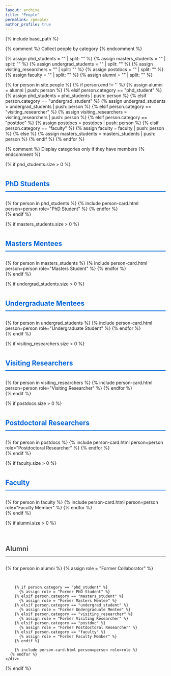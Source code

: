 ```yaml
---
layout: archive
title: "People"
permalink: /people/
author_profile: true
---
```


<style>
  .people-grid {
    display: grid;
    grid-template-columns: repeat(auto-fill, minmax(300px, 1fr));
    gap: 30px;
    margin-top: 2em;
  }
  
  .person-card {
    display: flex;
    flex-direction: column;
    border-radius: 10px;
    box-shadow: 0 4px 8px rgba(0,0,0,0.1);
    overflow: hidden;
    transition: transform 0.3s ease, box-shadow 0.3s ease;
    background-color: #fff;
  }
  
  .person-card:hover {
    transform: translateY(-5px);
    box-shadow: 0 8px 16px rgba(0,0,0,0.2);
  }
  
  .person-image-container {
    width: 100%;
    padding-top: 20px;
    display: flex;
    justify-content: center;
  }
  
  .person-image {
    width: 150px;
    height: 150px;
    border-radius: 50%;
    object-fit: cover;
    border: 3px solid #f3f3f3;
  }
  
  .person-info {
    padding: 20px;
    flex-grow: 1;
    display: flex;
    flex-direction: column;
  }
  
  .person-name {
    font-size: 1.4em;
    margin-bottom: 5px;
    font-weight: bold;
    text-align: center;
  }
  
  .person-role {
    color: #666;
    margin-bottom: 15px;
    text-align: center;
    font-style: italic;
  }
  
  .person-details {
    display: flex;
    flex-direction: column;
    gap: 8px;
    margin-top: 10px;
  }
  
  .person-detail {
    display: flex;
    align-items: flex-start;
  }
  
  .detail-icon {
    margin-right: 10px;
    min-width: 20px;
    color: #0366d6;
  }
  
  .person-social {
    display: flex;
    justify-content: center;
    gap: 15px;
    margin-top: 15px;
  }
  
  .social-icon {
    color: #555;
    font-size: 1.2em;
    transition: color 0.3s ease;
  }
  
  .social-icon:hover {
    color: #0366d6;
  }
  
  .affiliation-tag {
    background-color: #f0f0f0;
    padding: 4px 8px;
    border-radius: 15px;
    font-size: 0.8em;
    margin-right: 5px;
    margin-bottom: 5px;
    display: inline-block;
  }
  
  .tags-container {
    margin-top: 10px;
    display: flex;
    flex-wrap: wrap;
  }
  
  .current-member {
    border-left: 4px solid #4CAF50;
  }
  
  .past-member {
    border-left: 4px solid #9E9E9E;
    opacity: 0.9;
  }
  
  .category-header {
    border-bottom: 2px solid #0366d6;
    padding-bottom: 10px;
    margin-top: 40px;
    margin-bottom: 20px;
    color: #0366d6;
  }
  
  .alumni-section {
    margin-top: 60px;
  }
  
  .alumni-header {
    border-bottom: 2px solid #9E9E9E;
    padding-bottom: 10px;
    margin-bottom: 20px;
    color: #555;
  }
</style>

{% include base_path %}

{% comment %}
Collect people by category
{% endcomment %}

{% assign phd_students = "" | split: "" %}
{% assign masters_students = "" | split: "" %}
{% assign undergrad_students = "" | split: "" %}
{% assign visiting_researchers = "" | split: "" %}
{% assign postdocs = "" | split: "" %}
{% assign faculty = "" | split: "" %}
{% assign alumni = "" | split: "" %}

{% for person in site.people %}
  {% if person.end != '' %}
    {% assign alumni = alumni | push: person %}
  {% elsif person.category == "phd_student" %}
    {% assign phd_students = phd_students | push: person %}
  {% elsif person.category == "undergrad_student" %}
    {% assign undergrad_students = undergrad_students | push: person %}
  {% elsif person.category == "visiting_researcher" %}
    {% assign visiting_researchers = visiting_researchers | push: person %}
  {% elsif person.category == "postdoc" %}
    {% assign postdocs = postdocs | push: person %}
  {% elsif person.category == "faculty" %}
    {% assign faculty = faculty | push: person %}
  {% else %}
    {% assign masters_students = masters_students | push: person %}
  {% endif %}
{% endfor %}

{% comment %}
Display categories only if they have members
{% endcomment %}

{% if phd_students.size > 0 %}
  <h2 class="category-header">PhD Students</h2>
  <div class="people-grid">
    {% for person in phd_students %}
      {% include person-card.html person=person role="PhD Student" %}
    {% endfor %}
  </div>
{% endif %}

{% if masters_students.size > 0 %}
  <h2 class="category-header">Masters Mentees</h2>
  <div class="people-grid">
    {% for person in masters_students %}
      {% include person-card.html person=person role="Masters Student" %}
    {% endfor %}
  </div>
{% endif %}

{% if undergrad_students.size > 0 %}
  <h2 class="category-header">Undergraduate Mentees</h2>
  <div class="people-grid">
    {% for person in undergrad_students %}
      {% include person-card.html person=person role="Undergraduate Student" %}
    {% endfor %}
  </div>
{% endif %}

{% if visiting_researchers.size > 0 %}
  <h2 class="category-header">Visiting Researchers</h2>
  <div class="people-grid">
    {% for person in visiting_researchers %}
      {% include person-card.html person=person role="Visiting Researcher" %}
    {% endfor %}
  </div>
{% endif %}

{% if postdocs.size > 0 %}
  <h2 class="category-header">Postdoctoral Researchers</h2>
  <div class="people-grid">
    {% for person in postdocs %}
      {% include person-card.html person=person role="Postdoctoral Researcher" %}
    {% endfor %}
  </div>
{% endif %}

{% if faculty.size > 0 %}
  <h2 class="category-header">Faculty</h2>
  <div class="people-grid">
    {% for person in faculty %}
      {% include person-card.html person=person role="Faculty Member" %}
    {% endfor %}
  </div>
{% endif %}

{% if alumni.size > 0 %}
  <div class="alumni-section">
    <h2 class="alumni-header">Alumni</h2>
    <div class="people-grid">
      {% for person in alumni %}
        {% assign role = "Former Collaborator" %}

        {% if person.category == "phd_student" %}
          {% assign role = "Former PhD Student" %}
        {% elsif person.category == "masters_student" %}
          {% assign role = "Former Masters Mentee" %}
        {% elsif person.category == "undergrad_student" %}
          {% assign role = "Former Undergraduate Mentee" %}
        {% elsif person.category == "visiting_researcher" %}
          {% assign role = "Former Visiting Researcher" %}
        {% elsif person.category == "postdoc" %}
          {% assign role = "Former Postdoctoral Researcher" %}
        {% elsif person.category == "faculty" %}
          {% assign role = "Former Faculty Member" %}
        {% endif %}
        
        {% include person-card.html person=person role=role %}
      {% endfor %}
    </div>
  </div>
{% endif %}
